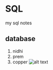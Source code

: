 # SQL
my sql notes

##  database
1. nidhi
2. prem
3. copper
![alt text](https://www.fluwel.com/media/catalog/product/cache/6548503aa833e68ffdc45b75be6da2e5/c/o/copper_image_a.jpg)

